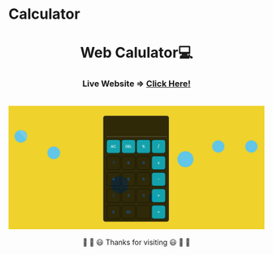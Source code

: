 # Calculator
<div align="center">
  <h1>Web Calulator💻</h1>
  <h3>Live Website =>  <a href="https://indranil25joy.github.io/Cal.github.io/">Click Here!</a></h3>
 <br>
<img src="readmeimg.png"  >

 <br>



🎉 🎊 😃 Thanks for visiting 😃 🎊 🎉
</div>
